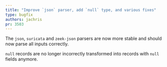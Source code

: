 ```yaml
---
title: "Improve `json` parser, add `null` type, and various fixes"
type: bugfix
authors: jachris
pr: 3503
---
```


The `json`, `suricata` and `zeek-json` parsers are now more stable and should
now parse all inputs correctly.

`null` records are no longer incorrectly transformed into records with `null`
fields anymore.
